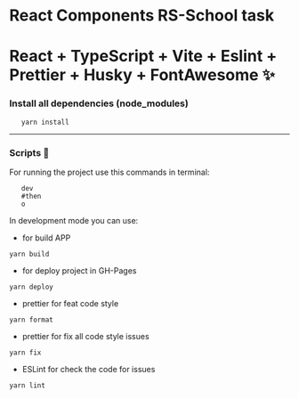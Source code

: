 # React Components RS-School task

# React + TypeScript + Vite + Eslint + Prettier + Husky + FontAwesome ✨

### Install all dependencies (node_modules)

```
   yarn install
```

---

### Scripts 🔨

For running the project use this commands in terminal:

```
   dev
   #then
   o
```

In development mode you can use:

- for build APP

```
yarn build
```

- for deploy project in GH-Pages

```
yarn deploy
```

- prettier for feat code style

```
yarn format
```

- prettier for fix all code style issues

```
yarn fix
```

- ESLint for check the code for issues

```
yarn lint
```